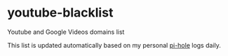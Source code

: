 # youtube-blacklist
Youtube and Google Videos domains list

This list is updated automatically based on my personal [pi-hole](https://github.com/pi-hole/pi-hole) logs daily.
